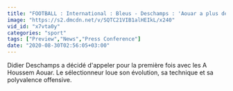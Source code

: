 ```yaml
---
title: "FOOTBALL : International : Bleus - Deschamps : 'Aouar a plus de continuit\u00e9 dans ses performances'"
image: "https://s2.dmcdn.net/v/SQTC21VIB1alHEIkL/x240"
vid_id: "x7vta0y"
categories: "sport"
tags: ["Preview","News","Press Conference"]
date: "2020-08-30T02:56:05+03:00"
---
```

Didier Deschamps a décidé d'appeler pour la première fois avec les A Houssem Aouar. Le sélectionneur loue son évolution, sa technique et sa polyvalence offensive.
